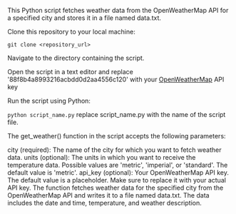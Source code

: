 This Python script fetches weather data from the OpenWeatherMap API for a specified city and stores it in a file named data.txt.

Clone this repository to your local machine:

``git clone <repository_url>``

Navigate to the directory containing the script.

Open the script in a text editor and replace '88f8b4a8993216acbdd0d2aa4556c120' with your [OpenWeatherMap](https://openweathermap.org/) API key

Run the script using Python:

``python script_name.py`` replace script_name.py with the name of the script file.

The get_weather() function in the script accepts the following parameters:

city (required): The name of the city for which you want to fetch weather data.
units (optional): The units in which you want to receive the temperature data. Possible values are 'metric', 'imperial', or 'standard'. The default value is 'metric'.
api_key (optional): Your OpenWeatherMap API key. The default value is a placeholder. Make sure to replace it with your actual API key.
The function fetches weather data for the specified city from the OpenWeatherMap API and writes it to a file named data.txt. The data includes the date and time, temperature, and weather description.
